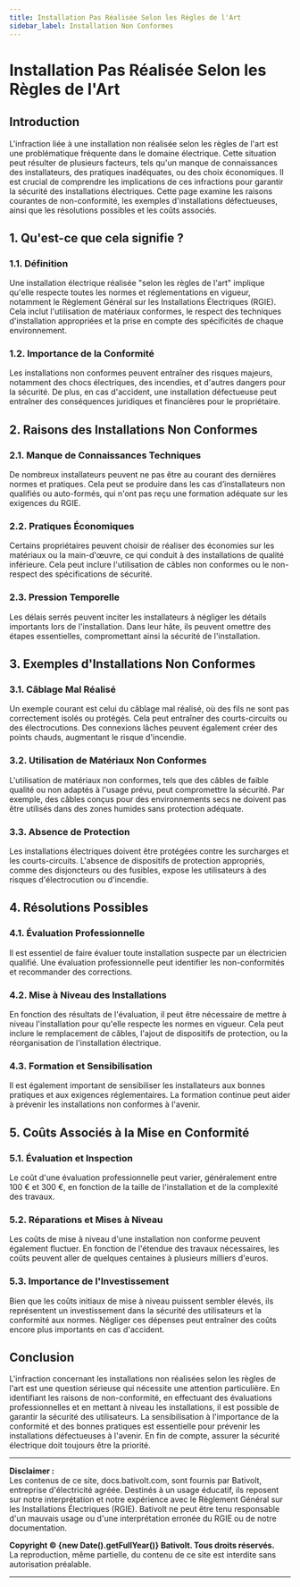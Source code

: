 ```yaml
---
title: Installation Pas Réalisée Selon les Règles de l'Art
sidebar_label: Installation Non Conformes
---
```


# Installation Pas Réalisée Selon les Règles de l'Art

## Introduction

L'infraction liée à une installation non réalisée selon les règles de l'art est une problématique fréquente dans le domaine électrique. Cette situation peut résulter de plusieurs facteurs, tels qu'un manque de connaissances des installateurs, des pratiques inadéquates, ou des choix économiques. Il est crucial de comprendre les implications de ces infractions pour garantir la sécurité des installations électriques. Cette page examine les raisons courantes de non-conformité, les exemples d'installations défectueuses, ainsi que les résolutions possibles et les coûts associés.

## 1. Qu'est-ce que cela signifie ?

### 1.1. Définition

Une installation électrique réalisée "selon les règles de l'art" implique qu'elle respecte toutes les normes et réglementations en vigueur, notamment le Règlement Général sur les Installations Électriques (RGIE). Cela inclut l'utilisation de matériaux conformes, le respect des techniques d'installation appropriées et la prise en compte des spécificités de chaque environnement.

### 1.2. Importance de la Conformité

Les installations non conformes peuvent entraîner des risques majeurs, notamment des chocs électriques, des incendies, et d'autres dangers pour la sécurité. De plus, en cas d'accident, une installation défectueuse peut entraîner des conséquences juridiques et financières pour le propriétaire.

## 2. Raisons des Installations Non Conformes

### 2.1. Manque de Connaissances Techniques

De nombreux installateurs peuvent ne pas être au courant des dernières normes et pratiques. Cela peut se produire dans les cas d’installateurs non qualifiés ou auto-formés, qui n'ont pas reçu une formation adéquate sur les exigences du RGIE.

### 2.2. Pratiques Économiques

Certains propriétaires peuvent choisir de réaliser des économies sur les matériaux ou la main-d'œuvre, ce qui conduit à des installations de qualité inférieure. Cela peut inclure l'utilisation de câbles non conformes ou le non-respect des spécifications de sécurité.

### 2.3. Pression Temporelle

Les délais serrés peuvent inciter les installateurs à négliger les détails importants lors de l'installation. Dans leur hâte, ils peuvent omettre des étapes essentielles, compromettant ainsi la sécurité de l'installation.

## 3. Exemples d'Installations Non Conformes

### 3.1. Câblage Mal Réalisé

Un exemple courant est celui du câblage mal réalisé, où des fils ne sont pas correctement isolés ou protégés. Cela peut entraîner des courts-circuits ou des électrocutions. Des connexions lâches peuvent également créer des points chauds, augmentant le risque d'incendie.

### 3.2. Utilisation de Matériaux Non Conformes

L'utilisation de matériaux non conformes, tels que des câbles de faible qualité ou non adaptés à l'usage prévu, peut compromettre la sécurité. Par exemple, des câbles conçus pour des environnements secs ne doivent pas être utilisés dans des zones humides sans protection adéquate.

### 3.3. Absence de Protection

Les installations électriques doivent être protégées contre les surcharges et les courts-circuits. L'absence de dispositifs de protection appropriés, comme des disjoncteurs ou des fusibles, expose les utilisateurs à des risques d'électrocution ou d'incendie.

## 4. Résolutions Possibles

### 4.1. Évaluation Professionnelle

Il est essentiel de faire évaluer toute installation suspecte par un électricien qualifié. Une évaluation professionnelle peut identifier les non-conformités et recommander des corrections.

### 4.2. Mise à Niveau des Installations

En fonction des résultats de l'évaluation, il peut être nécessaire de mettre à niveau l'installation pour qu'elle respecte les normes en vigueur. Cela peut inclure le remplacement de câbles, l'ajout de dispositifs de protection, ou la réorganisation de l'installation électrique.

### 4.3. Formation et Sensibilisation

Il est également important de sensibiliser les installateurs aux bonnes pratiques et aux exigences réglementaires. La formation continue peut aider à prévenir les installations non conformes à l'avenir.

## 5. Coûts Associés à la Mise en Conformité

### 5.1. Évaluation et Inspection

Le coût d'une évaluation professionnelle peut varier, généralement entre 100 € et 300 €, en fonction de la taille de l'installation et de la complexité des travaux.

### 5.2. Réparations et Mises à Niveau

Les coûts de mise à niveau d'une installation non conforme peuvent également fluctuer. En fonction de l'étendue des travaux nécessaires, les coûts peuvent aller de quelques centaines à plusieurs milliers d'euros.

### 5.3. Importance de l'Investissement

Bien que les coûts initiaux de mise à niveau puissent sembler élevés, ils représentent un investissement dans la sécurité des utilisateurs et la conformité aux normes. Négliger ces dépenses peut entraîner des coûts encore plus importants en cas d'accident.

## Conclusion

L'infraction concernant les installations non réalisées selon les règles de l'art est une question sérieuse qui nécessite une attention particulière. En identifiant les raisons de non-conformité, en effectuant des évaluations professionnelles et en mettant à niveau les installations, il est possible de garantir la sécurité des utilisateurs. La sensibilisation à l'importance de la conformité et des bonnes pratiques est essentielle pour prévenir les installations défectueuses à l'avenir. En fin de compte, assurer la sécurité électrique doit toujours être la priorité.

---

**Disclaimer :**  
Les contenus de ce site, docs.bativolt.com, sont fournis par Bativolt, entreprise d'électricité agréée. Destinés à un usage éducatif, ils reposent sur notre interprétation et notre expérience avec le Règlement Général sur les Installations Électriques (RGIE). Bativolt ne peut être tenu responsable d'un mauvais usage ou d'une interprétation erronée du RGIE ou de notre documentation.

**Copyright © {new Date().getFullYear()} Bativolt. Tous droits réservés.**  
La reproduction, même partielle, du contenu de ce site est interdite sans autorisation préalable.

---
